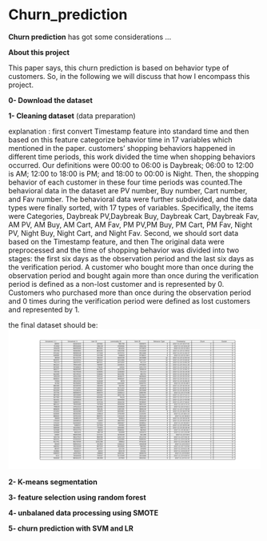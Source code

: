 # Churn_prediction

__Churn prediction__ has got some considerations ...

**About this project**

This paper says, this churn prediction is based on behavior type of customers. So, in the following we will discuss that how I encompass this project.

__0- Download the dataset__

__1- Cleaning dataset__ (data preparation) 

explanation : first convert Timestamp feature into standard time and then based on this feature categorize behavior time in 17 variables which mentioned in the paper.
 customers’ shopping behaviors happened in different time periods, this work divided the time when shopping behaviors occurred.
Our definitions were 00:00 to 06:00 is Daybreak; 06:00 to 12:00 is AM; 12:00 to 18:00 is PM; and 18:00 to 00:00 is Night. Then, the shopping behavior of each customer in these four time periods was counted.The behavioral data in the dataset are PV number, Buy number, Cart number, and Fav number. The behavioral data were further subdivided, and the data types were finally sorted, with 17 types of variables. Specifically, the items were Categories, Daybreak PV,Daybreak Buy, Daybreak Cart, Daybreak Fav, AM PV, AM Buy, AM Cart, AM Fav, PM PV,PM Buy, PM Cart, PM Fav, Night PV, Night Buy, Night Cart, and Night Fav. Second, we should sort data based on the Timestamp feature, and then The original data were preprocessed and the time of shopping behavior was divided into two stages: the first six days as the observation period and the last six days as the verification period. A customer who bought more than once during the observation period and bought again more than once during the verification period is defined as a non-lost customer and is represented by 0. Customers who purchased more than once during the observation period and 0 times during the verification period were defined as lost customers and represented by 1.

the final dataset should be:
![](https://github.com/Alirezanltv/Churn_prediction/blob/Alireza_Kanani/churn_data.png)

**2- K-means segmentation** 

**3- feature selection using random forest**

**4- unbalaned data processing using SMOTE**

**5- churn prediction with SVM and LR**

